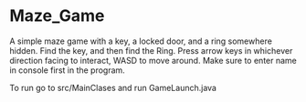 # Maze_Game

A simple maze game with a key, a locked door, and a ring somewhere hidden.
Find the key, and then find the Ring.
Press arrow keys in whichever direction facing to interact, WASD to move around.
Make sure to enter name in console first in the program.

To run go to src/MainClases and run GameLaunch.java
